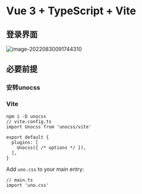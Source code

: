 # Vue 3 + TypeScript + Vite

## 登录界面

![image-20220830091744310](http://imgbed-xia-2.oss-cn-hangzhou.aliyuncs.com/img/2022/08/30/20220830-091746.png)



## 必要前提

### 安转unocss

### Vite

```
npm i -D unocss
// vite.config.ts
import Unocss from 'unocss/vite'

export default {
  plugins: [
    Unocss({ /* options */ }),
  ],
}
```

Add `uno.css` to your main entry:

```
// main.ts
import 'uno.css'
```

